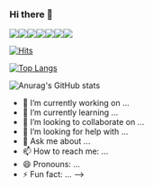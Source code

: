 ### Hi there 👋
   <img src="https://img.shields.io/badge/C-A8B9CC?style=flat&logo=C&logoColor=white"><img src="https://img.shields.io/badge/C++-00599C?style=flat&logo=C++&logoColor=white"><img src="https://img.shields.io/badge/java-007396?style=flat&logo=C++&logoColor=white"><img src="https://img.shields.io/badge/python-3776AB?style=flat&logo=python&logoColor=white"><img src="https://img.shields.io/badge/html5-E34F26?style=flat&logo=html5&logoColor=white"><img src="https://img.shields.io/badge/javascript-F7DF1E?style=flat&logo=javascript&logoColor=white"><img src="https://img.shields.io/badge/React-61DAFB?style=flat&logo=React&logoColor=white"/>

[![Hits](https://hits.seeyoufarm.com/api/count/incr/badge.svg?url=https%3A%2F%2Fgithub.com%2Fhi-rama&count_bg=%23244C90&title_bg=%23555555&icon=&icon_color=%23004458&title=hits&edge_flat=true)](https://hits.seeyoufarm.com)

[![Top Langs](https://github-readme-stats.vercel.app/api/top-langs/?username=hi-rama&layout=compact)](https://github.com/hi-rama/github-readme-stats)

![Anurag's GitHub stats](https://github-readme-stats.vercel.app/api?username=hi-rama&show_icons=true&theme=graywhite)

- 🔭 I’m currently working on ...
- 🌱 I’m currently learning ...
- 👯 I’m looking to collaborate on ...
- 🤔 I’m looking for help with ...
- 💬 Ask me about ...
- 📫 How to reach me: ...
- 😄 Pronouns: ...
- ⚡ Fun fact: ...
-->
